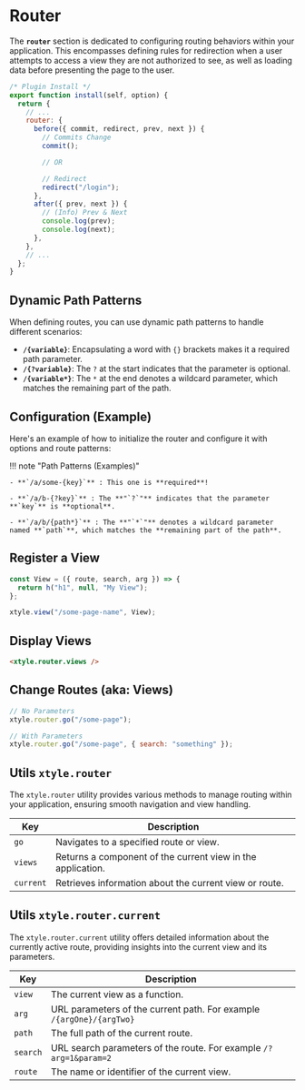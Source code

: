 # Router

The **`router`** section is dedicated to configuring routing behaviors within your application. This encompasses defining rules for redirection when a user attempts to access a view they are not authorized to see, as well as loading data before presenting the page to the user.

```js
/* Plugin Install */
export function install(self, option) {
  return {
    // ...
    router: {
      before({ commit, redirect, prev, next }) {
        // Commits Change
        commit();

        // OR

        // Redirect
        redirect("/login");
      },
      after({ prev, next }) {
        // (Info) Prev & Next
        console.log(prev);
        console.log(next);
      },
    },
    // ...
  };
}
```

## **Dynamic** Path Patterns

When defining routes, you can use dynamic path patterns to handle different scenarios:

- **`/{variable}`**: Encapsulating a word with `{}` brackets makes it a required path parameter.
- **`/{?variable}`**: The `?` at the start indicates that the parameter is optional.
- **`/{variable*}`**: The `*` at the end denotes a wildcard parameter, which matches the remaining part of the path.

## Configuration (**Example**)

Here's an example of how to initialize the router and configure it with options and route patterns:

!!! note "Path Patterns (Examples)"

    - **`/a/some-{key}`** : This one is **required**!

    - **`/a/b-{?key}`** : The **"`?`"** indicates that the parameter **`key`** is **optional**.

    - **`/a/b/{path*}`** : The **"`*`"** denotes a wildcard parameter named **`path`**, which matches the **remaining part of the path**.

## Register a View

```js
const View = ({ route, search, arg }) => {
  return h("h1", null, "My View");
};

xtyle.view("/some-page-name", View);
```

## Display Views

```html
<xtyle.router.views />
```

## Change Routes (aka: Views)

```js
// No Parameters
xtyle.router.go("/some-page");

// With Parameters
xtyle.router.go("/some-page", { search: "something" });
```

## Utils `xtyle.router`

The `xtyle.router` utility provides various methods to manage routing within your application, ensuring smooth navigation and view handling.

| Key       | Description                                                 |
| --------- | ----------------------------------------------------------- |
| `go`      | Navigates to a specified route or view.                     |
| `views`   | Returns a component of the current view in the application. |
| `current` | Retrieves information about the current view or route.      |

## Utils `xtyle.router.current`

The `xtyle.router.current` utility offers detailed information about the currently active route, providing insights into the current view and its parameters.

| Key      | Description                                                          |
| -------- | -------------------------------------------------------------------- |
| `view`   | The current view as a function.                                      |
| `arg`    | URL parameters of the current path. For example `/{argOne}/{argTwo}` |
| `path`   | The full path of the current route.                                  |
| `search` | URL search parameters of the route. For example `/?arg=1&param=2`    |
| `route`  | The name or identifier of the current view.                          |
